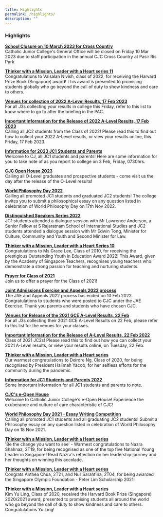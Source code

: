 ```yaml
---
title: Highlights
permalink: /highlights/
description: ""
---
```

### **Highlights**

**[School Closure on 10 March 2023 for Cross Country](https://staging.d3g8vdji1y6l0g.amplifyapp.com/highlights/1/)**<br>
Catholic Junior College's General Office will be closed on Friday 10 Mar 2023 due to staff participation in the annual CJC Cross Country at Pasir Ris Park.

**[Thinker with a Mission, Leader with a Heart series 11](https://staging.d3g8vdji1y6l0g.amplifyapp.com/highlights/37/)**<br>
Congratulations to Valsalan Nivish, class of 2022, for receiving the Harvard Prize Book (Singapore) award! This award is presented to promising students globally who go beyond the call of duty to show kindness and care to others.

**[Venues for collection of 2022 A-Level Results, 17 Feb 2023](https://staging.d3g8vdji1y6l0g.amplifyapp.com/highlights/35/)<br>**
For all J3s collecting your results in college this Friday, refer to this list to know where to go to after the briefing in the PAC.

**[Important Information for the Release of 2022 A-Level Results, 17 Feb 2023](https://staging.d3g8vdji1y6l0g.amplifyapp.com/highlights/36/)<br>**
Calling all JC2 students from the Class of 2022! Please read this to find out how to collect your 2022 A-Level results, or view your results online, this Friday, 17 Feb 2023.

**[Information for 2023 JC1 Students and Parents](https://staging.d3g8vdji1y6l0g.amplifyapp.com/highlights/34/)**<br>
Welcome to CJ, all JC1 students and parents! Here are some information for you to take note of as you report to college on 3 Feb, Friday, 0730hrs.

**[CJC Open House 2023](https://staging.d3g8vdji1y6l0g.amplifyapp.com/highlights/33/)<br>**
Calling all O-Level graduates and prospective students - come visit us the day after the release of the O-Level results!

**[World Philosophy Day 2022](https://staging.d3g8vdji1y6l0g.amplifyapp.com/highlights/32/)<br>**
Calling all promoted JC1 students and graduated JC2 students! The college invites you to submit a philosophical essay on any question listed in celebration of World Philosophy Day on 17th Nov 2022.

**[Distinguished Speakers Series 2022](https://staging.d3g8vdji1y6l0g.amplifyapp.com/highlights/32/)<br>**
JC1 students attended a dialogue session with Mr Lawrence Anderson, a Senior Fellow at S Rajaratnam School of International Studies and JC2 students attended a dialogue session with Mr Edwin Tong, Minister for Culture, Community and Youth and Second Minister for Law.

**[Thinker with a Mission, Leader with a Heart Series 10](https://staging.d3g8vdji1y6l0g.amplifyapp.com/highlights/31/)<br>**
Congratulations to Ms Grace Lee, Class of 2010, for receiving the prestigious Outstanding Youth in Education Award 2022! This Award, given by the Academy of Singapore Teachers, recognises young teachers who demonstrate a strong passion for teaching and nurturing students.

**[Prayer for Class of 2021](https://staging.d3g8vdji1y6l0g.amplifyapp.com/highlights/30/)<br>**
Join us to offer a prayer for the Class of 2021!

**[Joint Admissions Exercise and Appeals 2022 process](https://staging.d3g8vdji1y6l0g.amplifyapp.com/highlights/29/)<br>**
The JAE and Appeals 2022 process has ended on 10 Feb 2022. Congratulations to students who were posted to CJC under the JAE Exercise. Thank you parents and students who have chosen CJC.

**[Venues for Release of the 2021 GCE A-Level Results, 22 Feb](https://staging.d3g8vdji1y6l0g.amplifyapp.com/highlights/28/)<br>**
For all J3s collecting their 2021 GCE A-Level Results on 22 Feb, please refer to this list for the venues for your classes.

**[Important Information for the Release of A-Level Results, 22 Feb 2022](https://staging.d3g8vdji1y6l0g.amplifyapp.com/highlights/27/)<br>**
Class of 2021 JC2s! Please read this to find out how you can collect your 2021 A-Level results, or view your results online, on Tuesday, 22 Feb.

**[Thinker with a Mission, Leader with a Heart series](https://staging.d3g8vdji1y6l0g.amplifyapp.com/highlights/26/)<br>**
Our warmest congratulations to Deirdre Ng, Class of 2020, for being recognised by President Halimah Yacob, for her selfless efforts for the community during the pandemic.

**[Information for JC1 Students and Parents 2022](https://staging.d3g8vdji1y6l0g.amplifyapp.com/highlights/25/)<br>**
Some important information for all JC1 students and parents to note.

**[CJC's e-Open House](https://staging.d3g8vdji1y6l0g.amplifyapp.com/highlights/24/)<br>**
Welcome to Catholic Junior College's e-Open House! Experience the exuberance and culture of care characteristic of CJC!

**[World Philosophy Day 2021 - Essay Writing Competition](https://staging.d3g8vdji1y6l0g.amplifyapp.com/highlights/23/)<br>**
Calling all promoted JC1 students and all graduating JC2 students! Submit a Philosophy essay on any question listed in celebration of World Philosophy Day on 18 Nov 2021.

**[Thinker with a Mission, Leader with a Heart series](https://staging.d3g8vdji1y6l0g.amplifyapp.com/highlights/22/)<br>**
'Be the change you want to see' - Warmest congratulations to Nazra Shahnaz, 2T19, for being recognised as one of the top five National Young Leader in Singapore! Read Nazra's reflection on her leadership journey and her thoughts on winning this accolade.

**[Thinker with a Mission, Leader with a Heart series](https://staging.d3g8vdji1y6l0g.amplifyapp.com/highlights/21/)<br>**
Congrats Anthea Chua, 2T21, and Nur Sarahfina, 2T04, for being awarded the Singapore Olympic Foundation - Peter Lim Scholarship 2021!

**[Thinker with a Mission, Leader with a Heart series](https://staging.d3g8vdji1y6l0g.amplifyapp.com/highlights/20/)<br>**
Kim Yu Ling, Class of 2020, received the Harvard Book Prize (Singapore) 2020/2021 award, presented to promising students all around the world who go beyond the call of duty to show kindness and care to others. Congratulations Yu Ling!